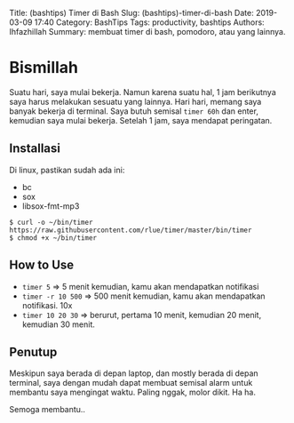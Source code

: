 Title: (bashtips) Timer di Bash
Slug: (bashtips)-timer-di-bash
Date:  2019-03-09 17:40
Category: BashTips
Tags: productivity, bashtips
Authors: Ihfazhillah
Summary: membuat timer di bash, pomodoro, atau yang lainnya.

# Bismillah

Suatu hari, saya mulai bekerja. Namun karena suatu hal, 1 jam berikutnya saya harus melakukan sesuatu yang lainnya. Hari hari, memang saya banyak bekerja di terminal. Saya butuh semisal `timer 60h` dan enter, kemudian saya mulai bekerja. Setelah 1 jam, saya mendapat peringatan.

## Installasi

Di linux, pastikan sudah ada ini:
- bc
- sox
- libsox-fmt-mp3

```
$ curl -o ~/bin/timer https://raw.githubusercontent.com/rlue/timer/master/bin/timer
$ chmod +x ~/bin/timer
```


## How to Use

- `timer 5` => 5 menit kemudian, kamu akan mendapatkan notifikasi
- `timer -r 10 500` => 500 menit kemudian, kamu akan mendapatkan notifikasi. 10x
- `timer 10 20 30` => berurut, pertama 10 menit, kemudian 20 menit, kemudian 30 menit.

## Penutup

Meskipun saya berada di depan laptop, dan mostly berada di depan terminal, saya dengan mudah dapat membuat semisal alarm untuk membantu saya mengingat waktu. Paling nggak, molor dikit. Ha ha.

Semoga membantu..
